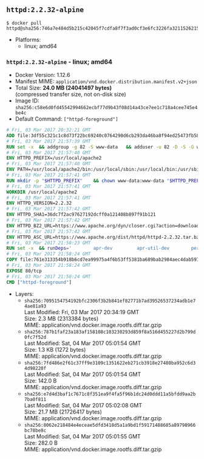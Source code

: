 ## `httpd:2.2.32-alpine`

```console
$ docker pull httpd@sha256:746a7e484d5b215c42045f7cdfa8f7f3ad0cf3e6fc3226fa3211526215381b1b
```

-	Platforms:
	-	linux; amd64

### `httpd:2.2.32-alpine` - linux; amd64

-	Docker Version: 1.12.6
-	Manifest MIME: `application/vnd.docker.distribution.manifest.v2+json`
-	Total Size: **24.0 MB (24041497 bytes)**  
	(compressed transfer size, not on-disk size)
-	Image ID: `sha256:c58e6d0fd45542994662ecbf77d9b43f08d14a43ce7ee1c718a4cee745e4be4c`
-	Default Command: `["httpd-foreground"]`

```dockerfile
# Fri, 03 Mar 2017 20:32:21 GMT
ADD file:3df55c321c1c8d73f22bc69240c0764290d6cb293da46ba8f94ed25473fb5853 in / 
# Fri, 03 Mar 2017 21:57:39 GMT
RUN set -x 	&& addgroup -g 82 -S www-data 	&& adduser -u 82 -D -S -G www-data www-data
# Fri, 03 Mar 2017 21:57:40 GMT
ENV HTTPD_PREFIX=/usr/local/apache2
# Fri, 03 Mar 2017 21:57:40 GMT
ENV PATH=/usr/local/apache2/bin:/usr/local/sbin:/usr/local/bin:/usr/sbin:/usr/bin:/sbin:/bin
# Fri, 03 Mar 2017 21:57:41 GMT
RUN mkdir -p "$HTTPD_PREFIX" 	&& chown www-data:www-data "$HTTPD_PREFIX"
# Fri, 03 Mar 2017 21:57:41 GMT
WORKDIR /usr/local/apache2
# Fri, 03 Mar 2017 21:57:41 GMT
ENV HTTPD_VERSION=2.2.32
# Fri, 03 Mar 2017 21:57:42 GMT
ENV HTTPD_SHA1=36dc7f2ac97627192dcff0a121408b897f91b121
# Fri, 03 Mar 2017 21:57:42 GMT
ENV HTTPD_BZ2_URL=https://www.apache.org/dyn/closer.cgi?action=download&filename=httpd/httpd-2.2.32.tar.bz2
# Fri, 03 Mar 2017 21:57:42 GMT
ENV HTTPD_ASC_URL=https://www.apache.org/dist/httpd/httpd-2.2.32.tar.bz2.asc
# Fri, 03 Mar 2017 21:58:23 GMT
RUN set -x 	&& runDeps=' 		apr-dev 		apr-util-dev 		perl 	' 	&& apk add --no-cache --virtual .build-deps 		$runDeps 		ca-certificates 		gcc 		gnupg 		libc-dev 		make 		openssl 		openssl-dev 		pcre-dev 		tar 		&& wget -O httpd.tar.bz2 "$HTTPD_BZ2_URL" 	&& echo "$HTTPD_SHA1 *httpd.tar.bz2" | sha1sum -c - 	&& wget -O httpd.tar.bz2.asc "$HTTPD_ASC_URL" 	&& export GNUPGHOME="$(mktemp -d)" 	&& gpg --keyserver ha.pool.sks-keyservers.net --recv-keys B1B96F45DFBDCCF974019235193F180AB55D9977 	&& gpg --batch --verify httpd.tar.bz2.asc httpd.tar.bz2 	&& rm -r "$GNUPGHOME" httpd.tar.bz2.asc 		&& mkdir -p src 	&& tar -xvf httpd.tar.bz2 -C src --strip-components=1 	&& rm httpd.tar.bz2 	&& cd src 		&& ./configure 		--prefix="$HTTPD_PREFIX" 		--enable-mods-shared='all ssl ldap cache proxy authn_alias mem_cache file_cache authnz_ldap charset_lite dav_lock disk_cache' 	&& make -j "$(getconf _NPROCESSORS_ONLN)" 	&& make install 		&& cd .. 	&& rm -r src man manual 		&& sed -ri 		-e 's!^(\s*CustomLog)\s+\S+!\1 /proc/self/fd/1!g' 		-e 's!^(\s*ErrorLog)\s+\S+!\1 /proc/self/fd/2!g' 		"$HTTPD_PREFIX/conf/httpd.conf" 		&& runDeps="$runDeps $( 		scanelf --needed --nobanner --recursive /usr/local 			| awk '{ gsub(/,/, "\nso:", $2); print "so:" $2 }' 			| sort -u 			| xargs -r apk info --installed 			| sort -u 	)" 	&& apk add --virtual .httpd-rundeps $runDeps 	&& apk del .build-deps
# Fri, 03 Mar 2017 21:58:24 GMT
COPY file:761e313354b918b6cd7ea99975a4f6b53ff5381ba689bab2984aec4dab597215 in /usr/local/bin/ 
# Fri, 03 Mar 2017 21:58:24 GMT
EXPOSE 80/tcp
# Fri, 03 Mar 2017 21:58:24 GMT
CMD ["httpd-foreground"]
```

-	Layers:
	-	`sha256:7095154754192bfc2306f3b2b841ef82771b7ad39526537234adb1e74ae81a93`  
		Last Modified: Fri, 03 Mar 2017 20:34:19 GMT  
		Size: 2.3 MB (2313384 bytes)  
		MIME: application/vnd.docker.image.rootfs.diff.tar.gzip
	-	`sha256:787b1faf23a183af158108c103230293d859f8a516d455227d2b799d0fc7f52d`  
		Last Modified: Sat, 04 Mar 2017 05:01:54 GMT  
		Size: 1.3 KB (1272 bytes)  
		MIME: application/vnd.docker.image.rootfs.diff.tar.gzip
	-	`sha256:7fd486e2f61c37ff9e3109c1351622eb271cb3918e27480ba952c6d34d98220f`  
		Last Modified: Sat, 04 Mar 2017 05:01:54 GMT  
		Size: 142.0 B  
		MIME: application/vnd.docker.image.rootfs.diff.tar.gzip
	-	`sha256:e7d4d3baf1c7671c8f351ea9f4fa5f96b1dc24d0ddd11a5bfdd9aa2b7ba0f811`  
		Last Modified: Sat, 04 Mar 2017 05:02:08 GMT  
		Size: 21.7 MB (21726417 bytes)  
		MIME: application/vnd.docker.image.rootfs.diff.tar.gzip
	-	`sha256:8062e218484e4eceae5dfd3418d5a1a9bd1f59171488685a89798966bc78be8c`  
		Last Modified: Sat, 04 Mar 2017 05:01:55 GMT  
		Size: 282.0 B  
		MIME: application/vnd.docker.image.rootfs.diff.tar.gzip
